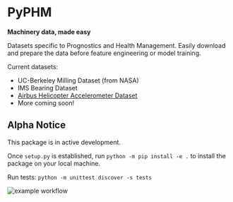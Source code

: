 # PyPHM
**Machinery data, made easy**

Datasets specific to Prognostics and Health Management. Easily download and prepare the data before feature engineering or model training.

Current datasets:
- UC-Berkeley Milling Dataset (from NASA)
- IMS Bearing Dataset
- [Airbus Helicopter Accelerometer Dataset](https://www.research-collection.ethz.ch/handle/20.500.11850/415151)
- More coming soon!




## Alpha Notice
This package is in active development. 

Once `setup.py` is established, run `python -m pip install -e .` to install the package on your local machine.

Run tests: `python -m unittest discover -s tests`

![example workflow](https://github.com/tvhahn/PyPHM/actions/workflows/main.yml/badge.svg)